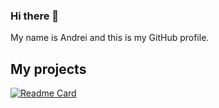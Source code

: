 ### Hi there 👋

My name is Andrei and this is my GitHub profile.

## My projects
[![Readme Card](https://github-readme-stats.vercel.app/api/pin/?username=andreitablan&repo=visit&show_icons=true&theme=transparent)](https://github.com/andreitablan/Visit)

